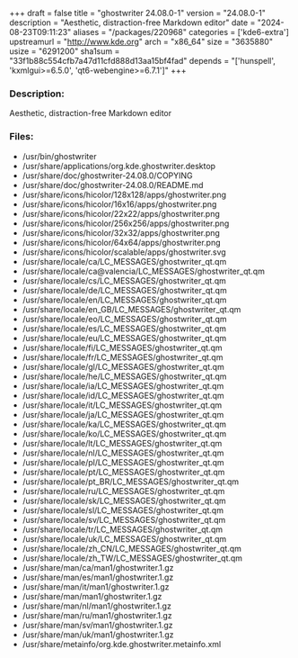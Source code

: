+++
draft = false
title = "ghostwriter 24.08.0-1"
version = "24.08.0-1"
description = "Aesthetic, distraction-free Markdown editor"
date = "2024-08-23T09:11:23"
aliases = "/packages/220968"
categories = ['kde6-extra']
upstreamurl = "http://www.kde.org"
arch = "x86_64"
size = "3635880"
usize = "6291200"
sha1sum = "33f1b88c554cfb7a47d11cfd888d13aa15bf4fad"
depends = "['hunspell', 'kxmlgui>=6.5.0', 'qt6-webengine>=6.7.1']"
+++
### Description: 
Aesthetic, distraction-free Markdown editor

### Files: 
* /usr/bin/ghostwriter
* /usr/share/applications/org.kde.ghostwriter.desktop
* /usr/share/doc/ghostwriter-24.08.0/COPYING
* /usr/share/doc/ghostwriter-24.08.0/README.md
* /usr/share/icons/hicolor/128x128/apps/ghostwriter.png
* /usr/share/icons/hicolor/16x16/apps/ghostwriter.png
* /usr/share/icons/hicolor/22x22/apps/ghostwriter.png
* /usr/share/icons/hicolor/256x256/apps/ghostwriter.png
* /usr/share/icons/hicolor/32x32/apps/ghostwriter.png
* /usr/share/icons/hicolor/64x64/apps/ghostwriter.png
* /usr/share/icons/hicolor/scalable/apps/ghostwriter.svg
* /usr/share/locale/ca/LC_MESSAGES/ghostwriter_qt.qm
* /usr/share/locale/ca@valencia/LC_MESSAGES/ghostwriter_qt.qm
* /usr/share/locale/cs/LC_MESSAGES/ghostwriter_qt.qm
* /usr/share/locale/de/LC_MESSAGES/ghostwriter_qt.qm
* /usr/share/locale/en/LC_MESSAGES/ghostwriter_qt.qm
* /usr/share/locale/en_GB/LC_MESSAGES/ghostwriter_qt.qm
* /usr/share/locale/eo/LC_MESSAGES/ghostwriter_qt.qm
* /usr/share/locale/es/LC_MESSAGES/ghostwriter_qt.qm
* /usr/share/locale/eu/LC_MESSAGES/ghostwriter_qt.qm
* /usr/share/locale/fi/LC_MESSAGES/ghostwriter_qt.qm
* /usr/share/locale/fr/LC_MESSAGES/ghostwriter_qt.qm
* /usr/share/locale/gl/LC_MESSAGES/ghostwriter_qt.qm
* /usr/share/locale/he/LC_MESSAGES/ghostwriter_qt.qm
* /usr/share/locale/ia/LC_MESSAGES/ghostwriter_qt.qm
* /usr/share/locale/id/LC_MESSAGES/ghostwriter_qt.qm
* /usr/share/locale/it/LC_MESSAGES/ghostwriter_qt.qm
* /usr/share/locale/ja/LC_MESSAGES/ghostwriter_qt.qm
* /usr/share/locale/ka/LC_MESSAGES/ghostwriter_qt.qm
* /usr/share/locale/ko/LC_MESSAGES/ghostwriter_qt.qm
* /usr/share/locale/lt/LC_MESSAGES/ghostwriter_qt.qm
* /usr/share/locale/nl/LC_MESSAGES/ghostwriter_qt.qm
* /usr/share/locale/pl/LC_MESSAGES/ghostwriter_qt.qm
* /usr/share/locale/pt/LC_MESSAGES/ghostwriter_qt.qm
* /usr/share/locale/pt_BR/LC_MESSAGES/ghostwriter_qt.qm
* /usr/share/locale/ru/LC_MESSAGES/ghostwriter_qt.qm
* /usr/share/locale/sk/LC_MESSAGES/ghostwriter_qt.qm
* /usr/share/locale/sl/LC_MESSAGES/ghostwriter_qt.qm
* /usr/share/locale/sv/LC_MESSAGES/ghostwriter_qt.qm
* /usr/share/locale/tr/LC_MESSAGES/ghostwriter_qt.qm
* /usr/share/locale/uk/LC_MESSAGES/ghostwriter_qt.qm
* /usr/share/locale/zh_CN/LC_MESSAGES/ghostwriter_qt.qm
* /usr/share/locale/zh_TW/LC_MESSAGES/ghostwriter_qt.qm
* /usr/share/man/ca/man1/ghostwriter.1.gz
* /usr/share/man/es/man1/ghostwriter.1.gz
* /usr/share/man/it/man1/ghostwriter.1.gz
* /usr/share/man/man1/ghostwriter.1.gz
* /usr/share/man/nl/man1/ghostwriter.1.gz
* /usr/share/man/ru/man1/ghostwriter.1.gz
* /usr/share/man/sv/man1/ghostwriter.1.gz
* /usr/share/man/uk/man1/ghostwriter.1.gz
* /usr/share/metainfo/org.kde.ghostwriter.metainfo.xml
